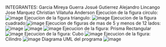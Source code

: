 INTEGRANTES:
Garcia Mireya 
Guerra Josué
Gutierrez Alejandro 
Lincango Jose
Marquez Christian
Vilatuña Anderson
Ejecucion de la figura circulo: ![image](https://github.com/josdank/TrabajoGrupal_POO/assets/170632640/3a5d0817-ac9a-4240-820b-71f364de921b)
Ejecucion de la figura triangulo: ![image](https://github.com/josdank/TrabajoGrupal_POO/assets/170632640/5a3aff13-c5e6-42ec-8261-980c5aa3716a)
Ejecucion de la figura cuadrado:![image](https://github.com/josdank/TrabajoGrupal_POO/assets/170632640/934857b1-da06-46c2-86ca-6cbbe999f9c4)
Ejecucion de figuras de mas de 5 y menos de 12 lados: ![image](https://github.com/josdank/TrabajoGrupal_POO/assets/170632640/984417b5-95f7-4858-91ca-190244778bb4)
![image](https://github.com/josdank/TrabajoGrupal_POO/assets/170632640/aa2ac5a2-7664-40c3-89fe-89ff725651a5)
![image](https://github.com/josdank/TrabajoGrupal_POO/assets/170632640/2adb59a3-3690-4821-a37c-052c49dc8d4d)
Ejecucion de la figura: Prisma Rectangular ![image](https://github.com/josdank/TrabajoGrupal_POO/assets/170632640/2d6a5f5f-32b7-4b02-9789-94669b541679)
Ejecucion de la figura: Cubo ![image](https://github.com/josdank/TrabajoGrupal_POO/assets/170632640/d6ee9d3f-363f-45b4-a753-0209b81d4949)
Ejecucion de la figura: Cilindro ![image](https://github.com/josdank/TrabajoGrupal_POO/assets/170632640/6a8f72ce-26ac-497c-82b1-446bbcf1ee87)
Diagrama UML del programa ![image](https://github.com/josdank/TrabajoGrupal_POO/assets/170632640/e00fc275-ad6d-4e56-8bfc-0978366a00df)
